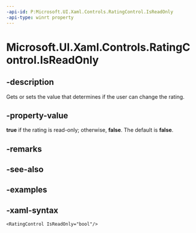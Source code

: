 ```yaml
---
-api-id: P:Microsoft.UI.Xaml.Controls.RatingControl.IsReadOnly
-api-type: winrt property
---
```

<!-- Property syntax.
public bool IsReadOnly { get;  set; }
-->

# Microsoft.UI.Xaml.Controls.RatingControl.IsReadOnly


## -description

Gets or sets the value that determines if the user can change the rating.


## -property-value

**true** if the rating is read-only; otherwise, **false**. The default is **false**.


## -remarks


## -see-also


## -examples


## -xaml-syntax

```xaml
<RatingControl IsReadOnly="bool"/>
```


